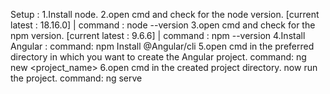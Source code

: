 Setup : 
1.Install node.
2.open cmd and check for the node version. [current latest : 18.16.0] | command : node --version
3.open cmd and check for the npm version. [current latest : 9.6.6] | command : npm --version
4.Install Angular : 
  command: npm Install @Angular/cli
5.open cmd in the preferred directory in which you want to create the Angular project.
  command: ng new <project_name>
6.open cmd in the created project directory.
  now run the project. command: ng serve
